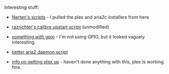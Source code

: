 Interesting stuff:

- [Nerten's scripts](https://gist.github.com/Nerten) - I pulled the plex and aria2c installers from here

- [razrichter's calibre upstart script](https://gist.github.com/razrichter/4157867) (unmodified)

- [something with gpio](https://gist.github.com/knutmithut/502342acd38a4ea00061) - I'm not using GPIO, but it looked vaguely interesting.

- [better aria2 daemon script](https://gist.github.com/jereksel/8217470)

- [info on getting plex up](https://gist.github.com/gubi/a555eb646d2f191476bf) - haven't done anything with this, plex is working fine.


